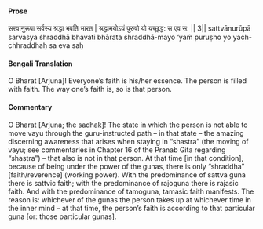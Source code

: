 #### Prose 

सत्त्वानुरूपा सर्वस्य श्रद्धा भवति भारत |
श्रद्धामयोऽयं पुरुषो यो यच्छ्रद्ध: स एव स: || 3||
sattvānurūpā sarvasya śhraddhā bhavati bhārata
śhraddhā-mayo ‘yaṁ puruṣho yo yach-chhraddhaḥ sa eva saḥ

 #### Bengali Translation 

O Bharat [Arjuna]! Everyone’s faith is his/her essence. The person is filled with faith. The way one’s faith is, so is that person.

 #### Commentary 

O Bharat [Arjuna; the sadhak]! The state in which the person is not able to move vayu through the guru-instructed path – in that state – the amazing discerning awareness that arises when staying in “shastra” (the moving of vayu; see commentaries in Chapter 16 of the Pranab Gita regarding “shastra”) – that also is not in that person. At that time [in that condition], because of being under the power of the gunas, there is only “shraddha” [faith/reverence] (working power). With the predominance of sattva guna there is sattvic faith; with the predominance of rajoguna there is rajasic faith. And with the predominance of tamoguna, tamasic faith manifests. The reason is: whichever of the gunas the person takes up at whichever time in the inner mind – at that time, the person’s faith is according to that particular guna [or: those particular gunas]. 